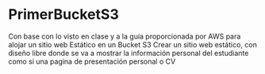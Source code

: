 # PrimerBucketS3
Con base con lo visto en clase y a la guía proporcionada por AWS para alojar un sitio web Estático en un Bucket S3 
Crear un sitio web estático, con diseño libre donde se va a mostrar la información personal del estudiante como si una pagina de presentación personal o CV
